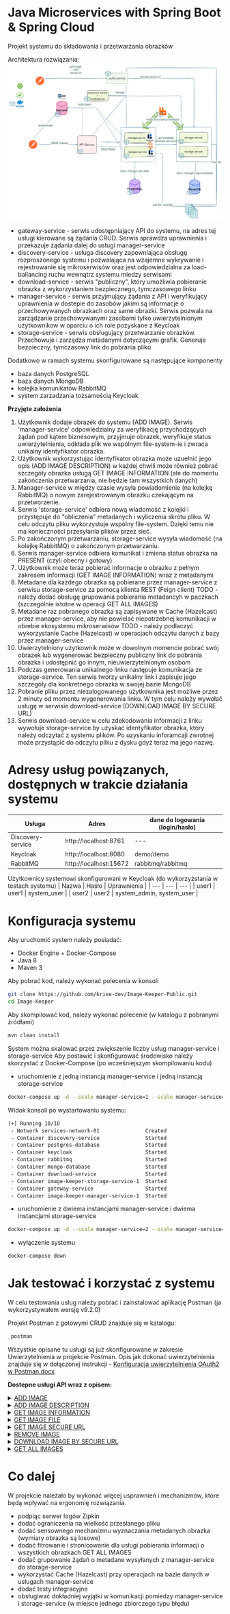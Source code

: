 # Java Microservices with Spring Boot & Spring Cloud

Projekt systemu do składowania i przetwarzania obrazków

Architektura rozwiązania:
![image](https://github.com/krixe-dev/Image-Keeper-Public/blob/master/_img/diagram.png?raw=true)

* gateway-service - serwis udostępniający API do systemu, na adres tej usługi kierowane są żądania CRUD. Serwis sprawdza uprawnienia i przekazuje żądania dalej do usługi manager-service
* discovery-service - usługa discovery zapewniająca obsługę rozproszonego systemu i pozwalająca na wzajemne wykrywanie i rejestrowanie się mikroserwisów oraz jest odpowiedzialna za load-ballancing ruchu wewnątrz systemu miedzy serwisami
* download-service - serwis "publiczny", który umożliwia pobieranie obrazka z wykorzystaniem bezpiecznego, tymczasowego linku
* manager-service - serwis przyjmujący żądania z API i weryfikujący uprawnienia w dostepie do zasobów jakimi są informacje o przechowywanych obrazkach oraz same obrazki. Serwis pozwala na zarządzanie przechowywanymi zasobami tylko uwierzytelnionym użytkownikow w oparciu o ich role pozyskane z Keycloak
* storage-service - serwis obsługujący przetwarzanie obrazków. Przechowuje i zarządza metadanymi dotyczącymi grafik. Generuje bezpieczny, tymczasowy link do pobrania pliku

Dodatkowo w ramach systemu skonfigurowane są następujące komponenty
* baza danych PostgreSQL
* baza danych MongoDB
* kolejka komunikatów RabbitMQ
* system zarzadzania tożsamością Keycloak

<b>Przyjęte założenia</b>

1) Użytkownik dodaje obrazek do systemu (ADD IMAGE). Serwis 'manager-service' odpowiedzialny za weryfikację przychodzących żądań pod kątem biznesowym, przyjmuje obrazek, weryfikuje status uwierzytelnienia, odkłada plik we wspólnym file-system-ie i zwraca unikalny identyfikator obrazka. 
2) Użytkownik wykorzystując identyfikator obrazka może uzuełnić jego opis (ADD IMAGE DESCRIPTION) w każdej chwili może również pobrać szczegóły obrazka usługą GET IMAGE INFORMATION (ale do momentu zakończenia przetwarzania, nie będzie tam wszystkich danych)
3) Manager-service w między czasie wysyła powiadomienie (na kolejkę RabbitMQ) o nowym zarejestrowanym obrazku czekającym na przetworzenie.
4) Serwis 'storage-service' odbiera nową wiadomość z kolejki i przystępuje do "obliczenia" metadanych i wyliczenia skrótu pliku. W celu odczytu pliku wykorzystuje wspólny file-system. Dzięki temu nie ma konieczności przesyłania plików przez sieć.
5) Po zakończonym przetwarzaniu, storage-service wysyła wiadomość (na kolejkę RabbitMQ) o zakończonym przetwarzaniu.
6) Serwis manager-service odbiera komunikat i zmiena status obrazka na PRESENT (czyli obecny i gotowy)
7) Użytkownik może teraz pobierać informacje o obrazku z pełnym zakresem informacji (GET IMAGE INFORMATION) wraz z metadanymi
8) Metadane dla każdego obrazka są pobierane przez manager-service z serwisu storage-service za pomocą klienta REST (Feign client)
   TODO - należy dodać obsługę grupowania pobierania metadancyh w paczkach (szczególnie istotne w operacji GET ALL IMAGES)
9) Metadane raz pobranego obrazka są zapisywane w Cache (Hazelcast) przez manager-service, aby nie powielać niepotrzebnej komunikacji w obrebie ekosystemu mikroserwisów
   TODO - należy podłaczyć wykorzystanie Cache (Hazelcast) w operacjach odczytu danych z bazy przez manager-service
10) Uwierzytelniony użytkownik może w dowolnym momencie pobrać swój obrazek lub wygenerować bezpieczny publiczny link do pobrania obrazka i udostępnić go innym, nieuwierzytelnionym osobom
11) Podczas generowania unikalnego linku następuje komunikacja ze storage-service. Ten serwis tworzy unikalny link i zapisuje jego szczegóły dla konkretnego obrazka w swojej bazie MongoDB
12) Pobranie pliku przez niezalogowanego użytkownika jest możliwe przez 2 minuty od momentu wygenerowania linku. W tym celu należy wywołać usługę w serwisie download-service (DOWNLOAD IMAGE BY SECURE URL)
13) Serwis download-service w celu zdekodowania informacji z linku wywołuje storage-service by uzyskać identyfikator obrazka, który należy odczytać z systemu plików. Po uzyskaniu inforamcaji zwrotnej może przystąpić do odczytu pliku z dysku gdyż teraz ma jego nazwę.

# Adresy usług powiązanych, dostępnych w trakcie działania systemu

| Usługa | Adres | dane do logowania (login/hasło)
| --- | --- | --- |
| Discovery-service | http://localhost:8761 | --- |
| Keycloak | http://localhost:8080 | demo/demo |
| RabbitMQ | http://localhost:15672 | rabbitmq/rabbitmq |

Użytkownicy systemowi skonfigurowani w Keycloak (do wykorzyżstania w testach systemu)
| Nazwa | Hasło | Uprawnienia |
| --- | --- | --- |
| user1 | user1 | system_user |
| user2 | user2 | system_admin, system_user |

# Konfiguracja systemu

Aby uruchomić system należy posiadać:
* Docker Engine + Docker-Compose
* Java 8
* Maven 3

Aby pobrać kod, należy wykonać polecenia w konsoli
```bash
git clone https://github.com/krixe-dev/Image-Keeper-Public.git
cd Image-Keeper
```

Aby skompilować kod, nalezy wykonać polecenie (w katalogu z pobranymi źródłami)
```bash
mvn clean install
```

System można skalować przez zwiększenie liczby usług manager-service i storage-service
Aby postawić i skonfigurować środowisko należy skorzystać z Docker-Compose (po wcześniejszym skompilowaniu kodu)
- uruchomienie z jedną instancją manager-service i jedną instancją storage-service
```bash
docker-compose up -d --scale manager-service=1 --scale manager-service=1
```
Widok konsoli po wystartowaniu systemu:
```bash
[+] Running 10/10
 - Network services-network-01               Created 
 - Container discovery-service               Started 
 - Container postgres-database               Started
 - Container keycloak                        Started 
 - Container rabbitmq                        Started
 - Container mongo-database                  Started
 - Container download-service                Started
 - Container image-keeper-storage-service-1  Started
 - Container gateway-service                 Started 
 - Container image-keeper-manager-service-1  Started
```
- uruchomienie z dwiema instancjami manager-service i dwiema instancjami storage-service
```bash
docker-compose up -d --scale manager-service=2 --scale manager-service=2
```
- wyłączenie systemu
```bash
docker-compose down
```

# Jak testować i korzystać z systemu

W celu testowania usług należy pobrać i zainstalować aplikację Postman (ja wykorzystywałem wersję v9.2.0)

Projekt Postman z gotowymi CRUD znajduje się w katalogu: 
```bash
_postman
```
Wszystkie opisane tu usługi są już skonfigurowane w zakresie Uwierzytelnienia w projekcie Postman. 
Opis jak dokonać uwierzytelnienia znajduje się w dołączonej instrukcji - [Konfiguracja uwierzytelnienia OAuth2 w Postman.docx](https://github.com/krixe-dev/Image-Keeper-Public/blob/master/_postman/Konfiguracja%20uwierzytelnienia%20OAuth2%20w%20Postman.docx)

<b>Dostepne usługi API wraz z opisem:</b>

<details><summary><u>ADD IMAGE</u></summary>
<p>

usługa służy do wysłania nowego obrazka do systemu. 
W elemencie Body żądania należy dodać nowy element form-data

![image](https://github.com/krixe-dev/Image-Keeper-Public/blob/master/_img/add_image_1.png?raw=true)

1 - Wskazać konfigurację elementu Body, 2 - wybrać typ 'form-data', 3 - Wskazać, że podpinany będzie plik, 4 - wybrać plik z dysku

Adres usugi: 
<br/>
```bash
GET http://localhost:9000/images
```

Przykład prawidłowej odpowiedzi z usługi

```json
{
    "imageId": "339729e0-0690-4379-a08a-347289f50548",
    "status": "QUEUED",
    "owner": {
        "userName": "user1"
    },
    "createdOn": "2021-11-30T07:41:49.399+00:00",
    "updatedOn": "2021-11-30T07:41:49.399+00:00",
    "title": null,
    "description": null,
    "image-width": null,
    "image-height": null,
    "hash": null,
    "fileUrl": null,
    "instance": null
}
```
Nie wszystkie elementy odpowiedzi są uzupełnione. Część z nich wymaga dodania przez użytkownika (title, description) a część uzupełni się automatycznie, gdy system (storage-service) zakończy przetwarzanie pliku.

Najważniejsza informacja zwrotna to unikalny identyfikator obrazka w systemie
```json
"imageId": "339729e0-0690-4379-a08a-347289f50548",
```
Status 
```json
"status": "QUEUED",
```
oznacza, w jakim stanie znajduje się plik.</br>
Wszystkie możliwe statusy: 
```java
public enum ImageStatus {
    QUEUED, // zakolejkowany, czeka na przetworzenie i wyciągniecie metadanych
    PRESENT, // załadowany do systemu i gotowy do użycia
    CORRUPTED, // uszkodzony, nie możliwe jest jego przetwarzanie
    DELETED; // usunięty
}
```
Pozoztałe elementy odpowiedzi z systemu omówione zostaną przy okazji usługi GET IMAGE
</p>
</details>
<details><summary><u>ADD IMAGE DESCRIPTION</u></summary>
<p>

usługa służy do wysłania szczegółów przesłanego pliku. W celu poprawnego powiazania żądania z obrazkiem, 
którego opis chcemy zaktualizować, należy wykorzystać wartość 'imageId' uzyskaną w odpowiedzi na żądanie ADD IMAGE. 
Identyfikator należy dodać do ścieżki.

Adres usugi: 
<br/>
```bash
PUT http://localhost:8090/images/339729e0-0690-4379-a08a-347289f50548
```
W ciele żądania (Body) należy podać JSON z polami
```JSON
{
    "title" : "Image title",
    "description" : "Image description"
}
```
Przykład prawidłowej odpowiedzi z usługi
```JSON
{
    "imageId": "339729e0-0690-4379-a08a-347289f50548",
    "status": "QUEUED",
    "owner": {
        "userName": "user1"
    },
    "createdOn": "2021-11-30T07:41:49.399+00:00",
    "updatedOn": "2021-11-30T08:07:12.828+00:00",
    "title": "Image title",
    "description": "Image description",
    "image-width": null,
    "image-height": null,
    "hash": null,
    "fileUrl": null,
    "instance": null
}
```
Jak widać, nowe pola zostały uzupełnione (title, description)
<br/>
Zaktualizowała się również data ostatniej aktualizacji
```JSON
"updatedOn": "2021-11-30T08:07:12.828+00:00"
```
</p>
</details>
</details>
<details><summary><u>GET IMAGE INFORMATION</u></summary>
<p>

usługa służy do pobrania szczegółów konkretnego obrazka. W celu poprawnego powiazania żądania z obrazkiem, którego opis chcemy pobrać, należy wykorzystać wartość 'imageId' uzyskaną w odpowiedzi na żądanie ADD IMAGE i dodać ją do ścieżki

Adres usugi: 
<br/>
```bash
GET http://localhost:9000/images/339729e0-0690-4379-a08a-347289f50548
```
Przykład prawidłowej odpowiedzi z usługi
```JSON
{
    "imageId": "339729e0-0690-4379-a08a-347289f50548",
    "status": "PRESENT",
    "owner": {
        "userName": "user1"
    },
    "createdOn": "2021-11-30T07:41:49.399+00:00",
    "updatedOn": "2021-11-30T08:07:12.828+00:00",
    "title": "Image with title 11111",
    "description": "Image description",
    "image-width": 493,
    "image-height": 92,
    "hash": "cbe468abb8920998c003b49e29fa38ed3a963f932932774ac4dcdd632ee3896b",
    "fileUrl": "/images/339729e0-0690-4379-a08a-347289f50548/file",
    "instance": "Manager-Service:1ec37d4f-5c5c-429c-8fb3-bd865e6d8b7a"
}
```
<br/>
Opis pól:

| Pole | Opis | Metadane? |
| --- | --- | --- |
| imageId | Unikalny identyfikator obrazka | --- |
| status | Status obrazka w systemie | --- |
| owner | Właściciel (osoba która dodała obrazek do systemu | --- |
| createdOn | data dodania obrazka do systemu | --- |
| updatedOn | data ostatniej aktualizacji | --- |
| title | tytuł obrazka | --- |
| description | description | --- |
| image-width | wymiar obrazka - szerokość | tak |
| image-height | wymiar obrazka - wysokość | tak |
| hash | hask (SHA-256) obrazka | tak |
| fileUrl | link do pobrania obrazka (przez zalogowanego użytkownika) | --- |
| instance | nazwa instancji systemu, który zwrócił odpowiedź (w celu debugowania) | --- |

Metadane - określa, czy dane pochodzą z usługi storage-service i są dostępne po jego przetworzeniu 
</p>
</details>
<details><summary><u>GET IMAGE FILE</u></summary>
<p>

usługa służy do pobrania obrazka przez zalogowanego użytkwnika. Obrazek może pobrać TYLKO jego włąściciel i tylko gdy obrazek znajduje się w statusie PRESENT (czyli po jego przetworzeniu)

Adres usugi: 
<br/>
```bash
GET http://localhost:9000/images/339729e0-0690-4379-a08a-347289f50548/file
```
</p>
</details>
<details><summary><u>GET IMAGE SECURE URL</u></summary>
<p>

usługa służy do pobrania bezpiecznego linku do pobrania przez nieuwierzytelnionego użytkownika. W wyniku wywołania usługi zwrócony zostanie link ważny przez 2 minuty

Adres usugi: 
<br/>
```bash
GET http://localhost:9000/images/339729e0-0690-4379-a08a-347289f50548/url
```
Przykład prawidłowej odpowiedzi z usługi
```JSON
http://localhost:9010/download/2YdIZhOOhvbZ8J5OVkmBH8CxgjcI5WPUo4EeVSOyJfAm4qSX49kmaVHwWA9C6FFK
```
UWAGA!! - link do pobrania wskazuje na usługę z nowego serwisu - download-service. Ten serwis nie wymaga uwierzytelnienia. 
</p>
</details>
<details><summary><u>REMOVE IMAGE</u></summary>
<p>

usługa służy do usunięcia obrazka z systemu. W wyniku wywołania usługi zwrócony zostanie status 204 - No content. Jest to potwierdzenie poprawnego wywołania usługi

Adres usugi: 
<br/>
```bash
DELETE http://localhost:8090/images/339729e0-0690-4379-a08a-347289f50548
```
UWAGA!! - Usunięcie obrazka powoduje jedynie zmianę jego statusu. Możliwe jest nadal pozyskanie informacji o obrazku z usługi GET IMAGE INFORMATION. Nie jest już możliwa aktualizacja jego opisu ani pobranie.
</p>
</details>
<details><summary><u>DOWNLOAD IMAGE BY SECURE URL</u></summary>
<p>

usługa służy do pobrania obrazka z systemu przez niezalogowanego użytkownika. 
Link ważny jest 2 minuty od jego wygeneorwania.

Adres usugi: 
<br/>
```bash
GET http://localhost:9010/download/2YdIZhOOhvbZ8J5OVkmBH8CxgjcI5WPUo4EeVSOyJfAm4qSX49kmaVHwWA9C6FFK
```
UWAGA!! - Usunięcie obrazka powoduje jedynie zmiana jego statusu. 
</p>
</details>
<details><summary><u>GET ALL IMAGES</u></summary>
<p>

usługa służy do pobrania szczegółów wszystkich obrazków. Zwykły użytkownik pobierze informacje tylko o swoich obrazkach. Administrator pobierze informacje o wszystkich obrazkach.

Adres usugi: 
<br/>
```bash
GET http://localhost:9000/images
```
Przykład prawidłowej odpowiedzi z usługi
```JSON
[
    {
        "imageId": "339729e0-0690-4379-a08a-347289f50548",
        "status": "DELETED",
        "owner": {
            "userName": "user1"
        },
        "createdOn": "2021-11-30T07:41:49.399+00:00",
        "updatedOn": "2021-11-30T08:24:21.610+00:00",
        "title": "Image with title 11111",
        "description": "Image description",
        "image-width": null,
        "image-height": null,
        "hash": null,
        "fileUrl": null,
        "instance": "Manager-Service:8b24a0e4-ed3e-43b3-9a45-094949800e21"
    },
    {
        "imageId": "828b1d3b-a1c5-451f-adf1-d39ebeed0dd5",
        "status": "PRESENT",
        "owner": {
            "userName": "user2"
        },
        "createdOn": "2021-11-30T08:38:00.008+00:00",
        "updatedOn": "2021-11-30T08:38:00.008+00:00",
        "title": null,
        "description": null,
        "image-width": 552,
        "image-height": 777,
        "hash": "cbe468abb8920998c003b49e29fa38ed3a963f932932774ac4dcdd632ee3896b",
        "fileUrl": "/images/828b1d3b-a1c5-451f-adf1-d39ebeed0dd5/file",
        "instance": "Manager-Service:8b24a0e4-ed3e-43b3-9a45-094949800e21"
    }
]
```
</p>
</details>

# Co dalej

W projekcie należało by wykonać więcej usprawnień i mechanizmów, które będą wpływać na ergonomię rozwiązania.
* podpiąc serwer logów Zipkin
* dodać ograniczenia na wielkość przesłanego pliku
* dodać sensownego mechanizmu wyznaczania metadanych obrazka (wymiary obrazka są losowe)
* dodać fitrowanie i stronicowanie dla usługi pobierania informacji o wszystkich obrazkach GET ALL IMAGES
* dodać grupowanie żądań o metadane wysyłanych z manager-service do storage-service
* wykorzystać Cache (Hazelcast) przy operacjach na bazie danych w usługach manager-service
* dodać testy integracyjne
* obsługiwać dokładniej wyjątki w komunikacji pomiedzy manager-service i storage-service (w miejsce jednego zbiorczego typu błędu)
